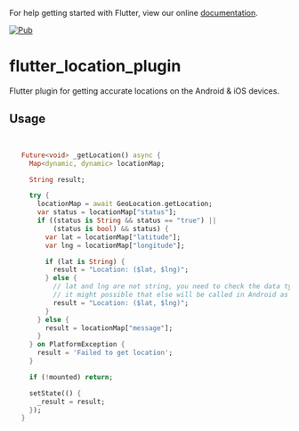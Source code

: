 

For help getting started with Flutter, view our online
[documentation](https://flutter.io/).


[![Pub](https://img.shields.io/badge/Pub-1.0.6-orange.svg?style=flat-square)](https://pub.dartlang.org/packages/geo_location_finder)


# flutter_location_plugin

Flutter plugin for getting accurate locations on the Android & iOS devices.


## Usage


 ```dart


    Future<void> _getLocation() async {
      Map<dynamic, dynamic> locationMap;

      String result;

      try {
        locationMap = await GeoLocation.getLocation;
        var status = locationMap["status"];
        if ((status is String && status == "true") ||
            (status is bool) && status) {
          var lat = locationMap["latitude"];
          var lng = locationMap["longitude"];

          if (lat is String) {
            result = "Location: ($lat, $lng)";
          } else {
            // lat and lng are not string, you need to check the data type and use accordingly.
            // it might possible that else will be called in Android as we are getting double from it.
            result = "Location: ($lat, $lng)";
          }
        } else {
          result = locationMap["message"];
        }
      } on PlatformException {
        result = 'Failed to get location';
      }

      if (!mounted) return;

      setState(() {
        _result = result;
      });
    }



 ```